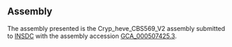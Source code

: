 

Assembly
--------

The assembly presented is the Cryp\_heve\_CBS569\_V2 assembly submitted
to [INSDC](http://www.insdc.org) with the assembly accession
[GCA\_000507425.3](http://www.ebi.ac.uk/ena/data/view/GCA_000507425.3).
